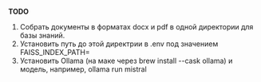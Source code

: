 **TODO**
1. Собрать документы в форматах docx и pdf в одной директории для базы знаний.
2. Установить путь до этой директрии в .env под значением FAISS_INDEX_PATH=
3. Установить Ollama (на маке через brew install --cask ollama) и модель, например, ollama run mistral

